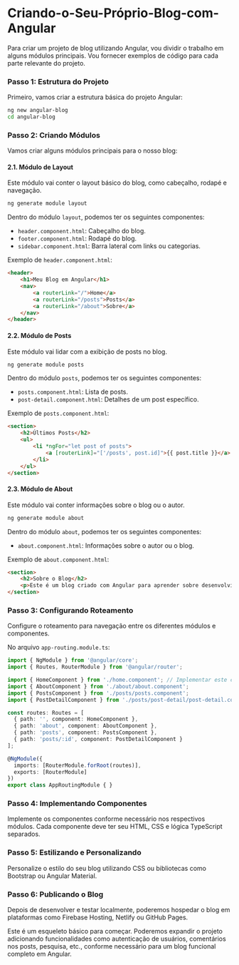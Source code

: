# Criando-o-Seu-Próprio-Blog-com-Angular

Para criar um projeto de blog utilizando Angular, vou dividir o trabalho em alguns módulos principais. Vou fornecer exemplos de código para cada parte relevante do projeto.

### Passo 1: Estrutura do Projeto

Primeiro, vamos criar a estrutura básica do projeto Angular:

```bash
ng new angular-blog
cd angular-blog
```

### Passo 2: Criando Módulos

Vamos criar alguns módulos principais para o nosso blog:

#### 2.1. Módulo de Layout

Este módulo vai conter o layout básico do blog, como cabeçalho, rodapé e navegação.

```bash
ng generate module layout
```

Dentro do módulo `layout`, podemos ter os seguintes componentes:

- `header.component.html`: Cabeçalho do blog.
- `footer.component.html`: Rodapé do blog.
- `sidebar.component.html`: Barra lateral com links ou categorias.

Exemplo de `header.component.html`:

```html
<header>
    <h1>Meu Blog em Angular</h1>
    <nav>
        <a routerLink="/">Home</a>
        <a routerLink="/posts">Posts</a>
        <a routerLink="/about">Sobre</a>
    </nav>
</header>
```

#### 2.2. Módulo de Posts

Este módulo vai lidar com a exibição de posts no blog.

```bash
ng generate module posts
```

Dentro do módulo `posts`, podemos ter os seguintes componentes:

- `posts.component.html`: Lista de posts.
- `post-detail.component.html`: Detalhes de um post específico.

Exemplo de `posts.component.html`:

```html
<section>
    <h2>Últimos Posts</h2>
    <ul>
        <li *ngFor="let post of posts">
            <a [routerLink]="['/posts', post.id]">{{ post.title }}</a>
        </li>
    </ul>
</section>
```

#### 2.3. Módulo de About

Este módulo vai conter informações sobre o blog ou o autor.

```bash
ng generate module about
```

Dentro do módulo `about`, podemos ter os seguintes componentes:

- `about.component.html`: Informações sobre o autor ou o blog.

Exemplo de `about.component.html`:

```html
<section>
    <h2>Sobre o Blog</h2>
    <p>Este é um blog criado com Angular para aprender sobre desenvolvimento de SPAs.</p>
</section>
```

### Passo 3: Configurando Roteamento

Configure o roteamento para navegação entre os diferentes módulos e componentes.

No arquivo `app-routing.module.ts`:

```typescript
import { NgModule } from '@angular/core';
import { Routes, RouterModule } from '@angular/router';

import { HomeComponent } from './home.component'; // Implementar este componente
import { AboutComponent } from './about/about.component';
import { PostsComponent } from './posts/posts.component';
import { PostDetailComponent } from './posts/post-detail/post-detail.component';

const routes: Routes = [
  { path: '', component: HomeComponent },
  { path: 'about', component: AboutComponent },
  { path: 'posts', component: PostsComponent },
  { path: 'posts/:id', component: PostDetailComponent }
];

@NgModule({
  imports: [RouterModule.forRoot(routes)],
  exports: [RouterModule]
})
export class AppRoutingModule { }
```

### Passo 4: Implementando Componentes

Implemente os componentes conforme necessário nos respectivos módulos. Cada componente deve ter seu HTML, CSS e lógica TypeScript separados.

### Passo 5: Estilizando e Personalizando

Personalize o estilo do seu blog utilizando CSS ou bibliotecas como Bootstrap ou Angular Material.

### Passo 6: Publicando o Blog

Depois de desenvolver e testar localmente, poderemos hospedar o blog em plataformas como Firebase Hosting, Netlify ou GitHub Pages.

Este é um esqueleto básico para começar. Poderemos expandir o projeto adicionando funcionalidades como autenticação de usuários, comentários nos posts, pesquisa, etc., conforme necessário para um blog funcional completo em Angular.
